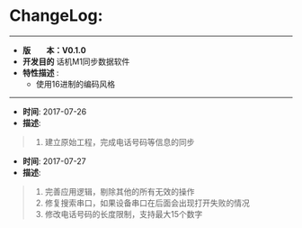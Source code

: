 # ChangeLog:
*****************************************************************************************
* **版　　本：V0.1.0**
* **开发目的** 话机M1同步数据软件
* **特性描述** :
	* 使用16进制的编码风格
*****************************************************************************************
* **时间**: 2017-07-26
* **描述**:
> 1. 建立原始工程，完成电话号码等信息的同步

* **时间**: 2017-07-27
* **描述**:
> 1. 完善应用逻辑，剔除其他的所有无效的操作
> 2. 修复搜索串口，如果设备串口在后面会出现打开失败的情况
> 3. 修改电话号码的长度限制，支持最大15个数字